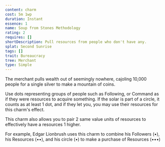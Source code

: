 ```yaml
---
content: charm
cost: 5m 1wp
duration: Instant
essence: 1
name: Soup from Stones Methodology
rating: 2
requires: []
shortDescription: Pull resources from people who don't have any.
splat: Second Sunrise
tags: []
trait: Bureaucracy
tree: Merchant
type: Simple
---
```


The merchant pulls wealth out of seemingly nowhere, cajoling 10,000 people for a single silver to make a mountain of coins.

Use dots representing groups of people such as Following, or Command as if they were resources to acquire something. If the solar is part of a circle, it counts as at least 1 dot, and if they let you, you may use their resources for this charm's effect.

This charm also allows you to pair 2 same value units of resources to effectively have a resources 1 higher.

For example, Edgar Lionbrush uses this charm to combine his Followers (•), his Resources (••), and his circle (•) to make a purchase of Resources (•••)
